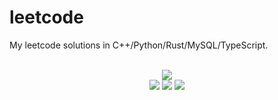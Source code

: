 # leetcode
My leetcode solutions in C++/Python/Rust/MySQL/TypeScript.

<div align="center">
<br/>
<img src="https://img.shields.io/badge/Solved-630/3172%20=%2019%25-blue.svg?style=flat-square" />
<br/>
<img src="https://img.shields.io/badge/Easy-266/799-5CB85D.svg?style=flat-square" />
<img src="https://img.shields.io/badge/Medium-280/1666-F0AE4E.svg?style=flat-square" />
<img src="https://img.shields.io/badge/Hard-84/707-D95450.svg?style=flat-square" />
</div>